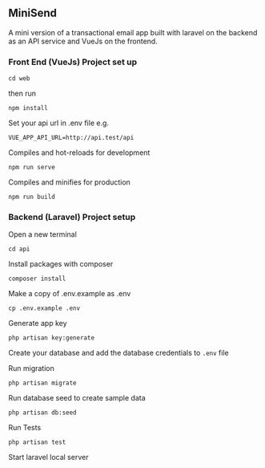 ## MiniSend
A mini version of a transactional email app built with laravel on the backend as an API service and VueJs on the frontend.

### Front End (VueJs) Project set up
```angular2html
cd web
```
then run

```
npm install
```

Set your api url in .env file e.g.
```angular2html
VUE_APP_API_URL=http://api.test/api
```
Compiles and hot-reloads for development
```
npm run serve
```

Compiles and minifies for production
```
npm run build
```

### Backend (Laravel) Project setup
Open a new terminal
```angular2html
cd api
```

Install packages with composer
```angular2html
composer install
```

Make a copy of .env.example as .env
```angular2html
cp .env.example .env
```
   

Generate app key
```angular2html
php artisan key:generate
```

Create your database and add the database credentials to `.env` file

Run migration
```angular2html
php artisan migrate
```

Run database seed to create sample data
```angular2html
php artisan db:seed
```

Run Tests 
```angular2html
php artisan test
```

Start laravel local server



